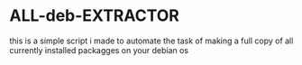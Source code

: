 # ALL-deb-EXTRACTOR
this is a simple script i made to automate the task of making a full copy of all currently installed packagges on your debian os 

